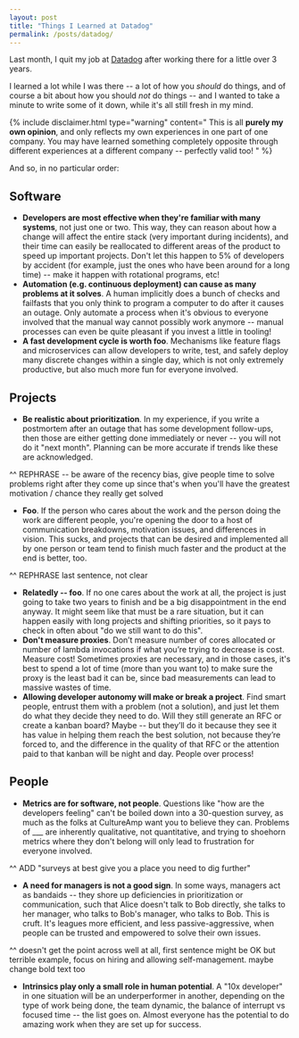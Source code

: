 ```yaml
---
layout: post
title: "Things I Learned at Datadog"
permalink: /posts/datadog/
---
```


Last month, I quit my job at [Datadog]() after working there for a little over 3 years.

I learned a lot while I was there -- a lot of how you _should_ do things, and of course a bit about how you should _not_ do things -- and I wanted to take a minute to write some of it down, while it's all still fresh in my mind.

{% include disclaimer.html type="warning" content="
This is all **purely my own opinion**, and only reflects my own experiences in one part of one company. You may have learned something completely opposite through different experiences at a different company  -- perfectly valid too!
" %}

And so, in no particular order:

## Software

* **Developers are most effective when they're familiar with many systems**, not just one or two. This way, they can reason about how a change will affect the entire stack (very important during incidents), and their time can easily be reallocated to different areas of the product to speed up important projects. Don't let this happen to 5% of developers by accident (for example, just the ones who have been around for a long time) -- make it happen with rotational programs, etc!
* **Automation (e.g. continuous deployment) can cause as many problems at it solves**. A human implicitly does a bunch of checks and failfasts that you only think to program a computer to do after it causes an outage. Only automate a process when it's obvious to everyone involved that the manual way cannot possibly work anymore -- manual processes can even be quite pleasant if you invest a little in tooling!
* **A fast development cycle is worth foo**. Mechanisms like feature flags and microservices can allow developers to write, test, and safely deploy many discrete changes within a single day, which is not only extremely productive, but also much more fun for everyone involved.

## Projects

* **Be realistic about prioritization**. In my experience, if you write a postmortem after an outage that has some development follow-ups, then those are either getting done immediately or never -- you will not do it "next month". Planning can be more accurate if trends like these are acknowledged.

^^ REPHRASE -- be aware of the recency bias, give people time to solve problems right after they come up since that's when you'll have the greatest motivation / chance they really get solved

* **Foo**. If the person who cares about the work and the person doing the work are different people, you're opening the door to a host of communication breakdowns, motivation issues, and differences in vision. This sucks, and projects that can be desired and implemented all by one person or team tend to finish much faster and the product at the end is better, too.

^^ REPHRASE last sentence, not clear

* **Relatedly -- foo**. If no one cares about the work at all, the project is just going to take two years to finish and be a big disappointment in the end anyway. It might seem like that must be a rare situation, but it can happen easily with long projects and shifting priorities, so it pays to check in often about "do we still want to do this".
* **Don't measure proxies**. Don’t measure number of cores allocated or number of lambda invocations if what you’re trying to decrease is cost. Measure cost! Sometimes proxies are necessary, and in those cases, it's best to spend a lot of time (more than you want to) to make sure the proxy is the least bad it can be, since bad measurements can lead to massive wastes of time.
* **Allowing developer autonomy will make or break a project**. Find smart people, entrust them with a problem (not a solution), and just let them do what they decide they need to do. Will they still generate an RFC or create a kanban board? Maybe -- but they’ll do it because they see it has value in helping them reach the best solution, not because they’re forced to, and the difference in the quality of that RFC or the attention paid to that kanban will be night and day. People over process!

## People

* **Metrics are for software, not people**. Questions like "how are the developers feeling" can't be boiled down into a 30-question survey, as much as the folks at CultureAmp want you to believe they can. Problems of ___ are inherently qualitative, not quantitative, and trying to shoehorn metrics where they don't belong will only lead to frustration for everyone involved.

^^ ADD "surveys at best give you a place you need to dig further"

* **A need for managers is not a good sign**. In some ways, managers act as bandaids -- they shore up deficiencies in prioritization or communication, such that Alice doesn't talk to Bob directly, she talks to her manager, who talks to Bob's manager, who talks to Bob. This is cruft. It's leagues more efficient, and less passive-aggressive, when people can be trusted and empowered to solve their own issues.

^^ doesn't get the point across well at all, first sentence might be OK but terrible example, focus on hiring and allowing self-management. maybe change bold text too

* **Intrinsics play only a small role in human potential**. A "10x developer" in one situation will be an underperformer in another, depending on the type of work being done, the team dynamic, the balance of interrupt vs focused time -- the list goes on. Almost everyone has the potential to do amazing work when they are set up for success.
